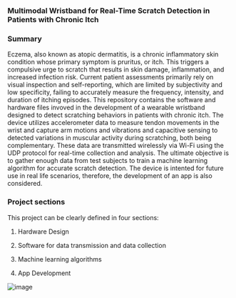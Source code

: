 ### Multimodal Wristband for Real-Time Scratch Detection in Patients with Chronic Itch

### Summary
Eczema, also known as atopic dermatitis, is a chronic inflammatory skin condition whose primary symptom is pruritus, or itch. This triggers a compulsive urge to scratch that results in skin damage, inflammation, and increased infection risk. Current patient assessments primarily rely on visual inspection and self-reporting, which are limited by subjectivity and low specificity, failing to accurately measure the frequency, intensity, and duration of itching episodes. This repository contains the software and hardware files invoved in the development of a wearable wristband designed to detect scratching behaviors in patients with chronic itch. The device utilizes accelerometer data to measure tendon movements in the wrist and capture arm motions and vibrations and capacitive sensing to detected variations in muscular activity during scratching, both being complementary. These data are transmitted wirelessly via Wi-Fi using the UDP protocol for real-time collection and analysis. The ultimate objective is to gather enough data from test subjects to train a machine learning algorithm for accurate scratch detection. The device is intented for future use in real life scenarios, therefore, the development of an app is also considered.

### Project sections
This project can be clearly defined in four sections:
1. Hardware Design

2. Software for data transmission and data collection

3. Machine learning algorithms

4. App Development

![image](https://github.com/user-attachments/assets/c004416c-9262-4a2b-a296-18570cefe2b0)
